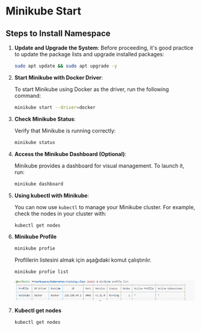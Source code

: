 # Minikube Start


## Steps to Install Namespace

1. **Update and Upgrade the System**:
   Before proceeding, it's good practice to update the package lists and 
   upgrade installed packages:

   ```bash
   sudo apt update && sudo apt upgrade -y
   ```

2. **Start Minikube with Docker Driver**:
   
   To start Minikube using Docker as the driver, run the following command:

   ```bash
   minikube start --driver=docker
   ```

3. **Check Minikube Status**:

   Verify that Minikube is running correctly:

   ```bash
   minikube status
   ```

4. **Access the Minikube Dashboard (Optional)**:

   Minikube provides a dashboard for visual management. To launch it, run:

   ```bash
   minikube dashboard
   ```

5. **Using kubectl with Minikube**:

   You can now use `kubectl` to manage your Minikube cluster. For example, check the nodes in your cluster with:

   ```bash
   kubectl get nodes
   ```
6. **Minikube Profile**

   ```bash
   minikube profie
   ```

   Profillerin listesini almak için aşağıdaki komut çalıştırılır.

   ```bash
   minikube profie list
   ```
   ![Minikube Profie](./images/minikube-profie.png)

7. **Kubectl get nodes**

   ```bash
   kubectl get nodes
   ```

